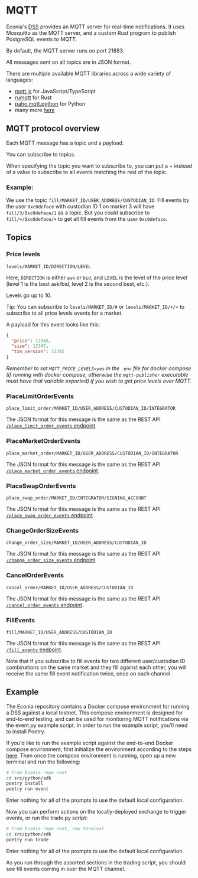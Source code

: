 # MQTT

Econia's [DSS](./data-service-stack.md) provides an MQTT server for real-time notifications.
It uses Mosquitto as the MQTT server, and a custom Rust program to publish PostgreSQL events to MQTT.

By default, the MQTT server runs on port 21883.

All messages sent on all topics are in JSON format.

There are multiple available MQTT libraries across a wide variety of languages:

- [mqtt.js](https://github.com/mqttjs/MQTT.js) for JavaScript/TypeScript
- [rumqtt](https://github.com/bytebeamio/rumqtt) for Rust
- [paho.mqtt.python](https://github.com/eclipse/paho.mqtt.python) for Python
- many more [here](https://github.com/eclipse?q=paho.mqtt)

## MQTT protocol overview

Each MQTT message has a topic and a payload.

You can subscribe to topics.

When specifying the topic you want to subscribe to, you can put a + instead of a value to subscribe to all events matching the rest of the topic.

### Example:

We use the topic `fill/MARKET_ID/USER_ADDRESS/CUSTODIAN_ID`.
Fill events by the user `0xc0deface` with custodian ID 1 on market 3 will have `fill/3/0xc0deface/1` as a topic.
But you could subscribe to `fill/+/0xc0deface/+` to get all fill events from the user `0xc0deface`.

## Topics

### Price levels

`levels/MARKET_ID/DIRECTION/LEVEL`

Here, `DIRECTION` is either `ask` or `bid`, and `LEVEL` is the level of the price level (level 1 is the best ask/bid, level 2 is the second best, etc.).

Levels go up to 10.

Tip: You can subscribe to `levels/MARKET_ID/#` or `levels/MARKET_ID/+/+` to subscribe to all price levels events for a market.

A payload for this event looks like this:

```json
{
  "price": 12345,
  "size": 12345,
  "txn_version": 12345
}
```

*Remember to set `MQTT_PRICE_LEVELS=yes` in the `.env` file for docker compose
(if running with docker compose, otherwise the `mqtt-publisher` executable must
have that variable exported) if you wish to get price levels over MQTT.*

### PlaceLimitOrderEvents

`place_limit_order/MARKET_ID/USER_ADDRESS/CUSTODIAN_ID/INTEGRATOR`

The JSON format for this message is the same as the REST API [`/place_limit_order_events` endpoint](./rest-api#tag/place_limit_order_events).

### PlaceMarketOrderEvents

`place_market_order/MARKET_ID/USER_ADDRESS/CUSTODIAN_ID/INTEGRATOR`

The JSON format for this message is the same as the REST API [`/place_market_order_events` endpoint](./rest-api#tag/place_market_order_events).

### PlaceSwapOrderEvents

`place_swap_order/MARKET_ID/INTEGRATOR/SIGNING_ACCOUNT`

The JSON format for this message is the same as the REST API [`/place_swap_order_events` endpoint](./rest-api#tag/place_swap_order_events).

### ChangeOrderSizeEvents

`change_order_size/MARKET_ID/USER_ADDRESS/CUSTODIAN_ID`

The JSON format for this message is the same as the REST API [`/change_order_size_events` endpoint](./rest-api#tag/change_order_size_events).

### CancelOrderEvents

`cancel_order/MARKET_ID/USER_ADDRESS/CUSTODIAN_ID`

The JSON format for this message is the same as the REST API [`/cancel_order_events` endpoint](./rest-api#tag/cancel_order_events).

### FillEvents

`fill/MARKET_ID/USER_ADDRESS/CUSTODIAN_ID`

The JSON format for this message is the same as the REST API [`/fill_events` endpoint](./rest-api#tag/fill_events).

Note that if you subscribe to fill events for two different user/custodian ID combinations on the same market and they fill against each other, you will receive the same fill event notification twice, once on each channel.

## Example

The Econia repository contains a Docker compose environment for running a DSS against a local testnet.
This compose environment is designed for end-to-end testing, and can be used for monitoring MQTT notifications via the event.py example script.
In order to run the example script, you'll need to install Poetry.

If you'd like to run the example script against the end-to-end Docker compose environment, first initialize the environment according to the steps [here](https://github.com/econia-labs/econia/blob/main/src/docker/README.md).
Then once the compose environment is running, open up a new terminal and run the following:

```bash
# From Econia repo root
cd src/python/sdk
poetry install
poetry run event
```

Enter nothing for all of the prompts to use the default local configuration.

Now you can perform actions on the locally-deployed exchange to trigger events, or run the trade.py script:

```bash
# From Econia repo root, new terminal
cd src/python/sdk
poetry run trade
```

Enter nothing for all of the prompts to use the default local configuration.

As you run through the assorted sections in the trading script, you should see fill events coming in over the MQTT channel.
